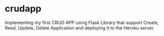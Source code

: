 # crudapp

Implementing my first CRUD APP using Flask Library that support Create, Read, Update, Delete Application and deploying it to the Heroku server.
